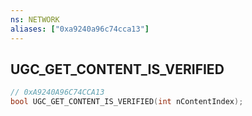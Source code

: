 ```yaml
---
ns: NETWORK
aliases: ["0xa9240a96c74cca13"]
---
```

## UGC_GET_CONTENT_IS_VERIFIED

```c
// 0xA9240A96C74CCA13
bool UGC_GET_CONTENT_IS_VERIFIED(int nContentIndex);
```
